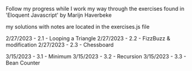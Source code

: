 Follow my progress while I work my way through the exercises found in 'Eloquent Javascript' by Marijn Haverbeke

my solutions with notes are located in the exercises.js file

2/27/2023 - 2.1 - Looping a Triangle
2/27/2023 - 2.2 - FizzBuzz & modification
2/27/2023 - 2.3 - Chessboard

3/15/2023 - 3.1 - Minimum
3/15/2023 - 3.2 - Recursion
3/15/2023 - 3.3 - Bean Counter